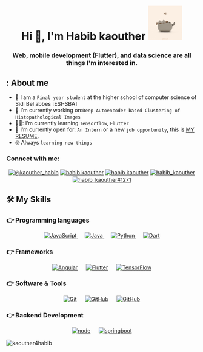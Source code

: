 <h1 align="center">Hi 👋, I'm Habib kaouther  <a  target="_blank">
    <img src="https://github.com/kaouther4habib/kaouther4habib/blob/main/giphy.gif" width="90px" />
  </a></h1>
<h3 align="center">Web, mobile development (Flutter), and data science are all things I'm interested in.</h3>




## :  About me
- 🏫 I am a `Final year student` at the higher school of computer science of Sidi Bel abbes [ESI-SBA]
- 🔭 I’m currently working on:`Deep Autoencoder-based Clustering of
Histopathological Images`
- 👩‍🎓: I’m currently learning `Tensorflow`, `Flutter`
- :thinking: I’m currently open for: `An Intern` or a new `job opportunity`, this is [MY RESUME](https://drive.google.com/file/d/1pXlfPQWlw8iHv5S9Z9ahfp0zgtnhybOP/view?usp=sharing).
- :nerd_face: Always `learning new things`


<h3 align="left">Connect with me:</h3>
<p align="center">
<a href="https://twitter.com/@kaouther_habib" target="blank"><img align="center" src="https://raw.githubusercontent.com/rahuldkjain/github-profile-readme-generator/master/src/images/icons/Social/twitter.svg" alt="@kaouther_habib" height="30" width="40" /></a>
<a href="https://linkedin.com/in/habib kaouther" target="blank"><img align="center" src="https://raw.githubusercontent.com/rahuldkjain/github-profile-readme-generator/master/src/images/icons/Social/linked-in-alt.svg" alt="habib kaouther" height="30" width="40" /></a>
<a href="https://fb.com/habib kaouther" target="blank"><img align="center" src="https://raw.githubusercontent.com/rahuldkjain/github-profile-readme-generator/master/src/images/icons/Social/facebook.svg" alt="habib kaouther" height="30" width="40" /></a>
<a href="https://instagram.com/habib_kaouther" target="blank"><img align="center" src="https://raw.githubusercontent.com/rahuldkjain/github-profile-readme-generator/master/src/images/icons/Social/instagram.svg" alt="habib_kaouther" height="30" width="40" /></a>
<a href="https://discord.gg/habib_kaouther#1271" target="blank"><img align="center" src="https://raw.githubusercontent.com/rahuldkjain/github-profile-readme-generator/master/src/images/icons/Social/discord.svg" alt="habib_kaouther#1271" height="30" width="40" /></a>
</p>



## 🛠️ My Skills

### 👉 Programming languages

<p align="center"> 
   &emsp;
  <a href="https://developer.mozilla.org/en-US/docs/Web/JavaScript" target="_blank"> 
     <img alt="JavaScript" src="https://img.shields.io/badge/-JavaScript-pink">
   </a>
  &emsp;
  <a href="https://www.java.com" target="_blank"> 
    <img alt="Java" src="https://img.shields.io/badge/-Java-pink">
  </a>
  &emsp;
   <a href="https://www.python.org" target="_blank">
    <img alt="Python" src="https://img.shields.io/badge/-Python-pink">
  </a>
   &emsp;
   <a href="#"><img alt="Dart" src="https://img.shields.io/badge/-Dart-pink"></a>
  &emsp;
</p>

### 👉 Frameworks
<p align="center"> 
  &emsp; 
  <a href="#"><img alt="Angular" src="https://img.shields.io/badge/-Angular-pink"></a>
  &emsp;
   <a href="#"><img alt="Flutter" src="https://img.shields.io/badge/-Flutter-pink"></a>
  &emsp;
   <a href="#"><img alt="TensorFlow" src="https://img.shields.io/badge/-TensorFlow-pink"></a>
  &emsp;
</p>

 ### 👉 Software & Tools
 
<p align="center">
  &emsp;
    <a href="#"><img alt="Git" src="https://img.shields.io/badge/-git-pink"></a>
  &emsp;
    <a href="#"><img alt="GitHub" src="https://img.shields.io/badge/-github-pink"></a>
  &emsp;
  <a href="#"><img alt="GitHub" src="https://img.shields.io/badge/-Docker-pink"></a>
  &emsp;
  
  </p>
  
 ### 👉 Backend Development
 
<p align="center">
  &emsp;
    <a href="#"><img alt="node" src="https://img.shields.io/badge/-node-pink"></a>
  &emsp;
    <a href="#"><img alt="springboot" src="https://img.shields.io/badge/-springboot-pink"></a>
  &emsp;
  
  </p>
 


















<p><img align="center" src="https://github-readme-stats.vercel.app/api/top-langs?username=kaouther4habib&show_icons=true&locale=en&layout=compact" alt="kaouther4habib" /></p>
